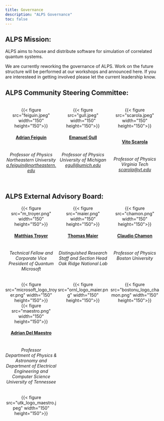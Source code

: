 ```yaml
---
title: Governance
description: "ALPS Governance"
toc: false
---
```


## ALPS Mission:

ALPS aims to house and distribute software for simulation of correlated quantum systems.

We are currently reworking the governance of ALPS. Work on the future structure will be performed at our workshops and announced here. If you are interesteed in getting involved please let the current leadership know.

## ALPS Community Steering Committee:

<br>

<style>
div.mycontainer {
  width:100%;
  overflow:auto;
}
div.mycontainer div {
  width: 33%;  
  float: left;
  display: inline-block;
  text-align: center;
}
h4 {
  display: inline-block;
}
</style>


<div class="mycontainer">

  <div>
    {{< figure src="feiguin.jpeg" width="150" height="150">}}
  </div>
  
  <div>
    {{< figure src="gull.jpeg" width="150" height="150">}}
  </div>
  
  <div>
    {{< figure src="scarola.jpeg" width="150" height="150">}}
  </div>
  
</div>

<div class="mycontainer">

  <div>
    <h4><a href="https://cos.northeastern.edu/people/adrian-feiguin/">Adrian Feiguin</a></h4>
    <h6>Professor of Physics<br>
    Northeastern University<br>
    <a href="mailto:a.feiguin@northeastern.edu">a.feiguin@northeastern.edu</a>
    </h6>
  </div>
  
  <div>
    <h4><a href="https://lsa.umich.edu/physics/people/faculty/egull.html">Emanuel Gull</a></h4>
    <h6>Professor of Physics<br>
    University of Michigan<br>
    <a href="mailto:egull@umich.edu">egull@umich.edu</a>
    </h6>
  </div>
  
  <div>
    <p>
    <h4><a href="https://scarola.phys.vt.edu/">Vito Scarola</a></h4>
    <h6>Professor of Physics<br>
    Virginia Tech<br>
    <a href="mailto:scarola@vt.edu">scarola@vt.edu</a>
    </h6>
    </p>
  </div>
  
</div>

## ALPS External Advisory Board:

<div class="mycontainer">

  <div>
    {{< figure src="m_troyer.png" width="150" height="150">}}
  </div>
  
  <div>
    {{< figure src="maier.png" width="150" height="150">}}
  </div>
  
  <div>
    {{< figure src="chamon.png" width="150" height="150">}}
  </div>
  
</div>

<div class="mycontainer">

  <div>
    <h4><a href="https://www.microsoft.com/en-us/research/people/mtroyer/">Matthias Troyer</a></h4>
    <h6>Technical Fellow and Corporate Vice President of Quantum<br>
    Microsoft<br>
    </h6>
  </div>
  
  <div>
    <h4><a href="https://www.ornl.gov/staff-profile/thomas-maier">Thomas Maier</a></h4>
    <h6>Distinguished Research Staff and Section Head<br>
    Oak Ridge National Lab<br>
    </h6>
  </div>
  
  <div>
    <h4><a href="https://www.bu.edu/eng/profile/claudio-chamon/">Claudio Chamon</a></h4>
    <h6>Professor of Physics<br>
    Boston University<br>
    </h6>
  </div>
  
</div>

<div class="mycontainer">

  <div>
    {{< figure src="microsoft_logo_troyer.png" width="150" height="150">}}
  </div>
  
  <div>
    {{< figure src="ornl_logo_maier.png" width="150" height="150">}}
  </div>
  
  <div>
    {{< figure src="bostonu_logo_chamon.png" width="150" height="150">}}
  </div>
  
</div>


<div class="mycontainer">

  <div>
    {{< figure src="maestro.png" width="150" height="150">}}
  </div>
  
</div>

<div class="mycontainer">

  <div>
    <h4><a href="https://quantum.utk.edu/people/adrian-del-maestro-2/">Adrian Del Maestro</a></h4>
    <h6>Professor<br>
    Department of Physics & Astronomy and <br> 
    Department of Electrical Engineering and Computer Science <br>
    University of Tennessee<br>
    </h6>
  </div>
  
</div>

<div class="mycontainer">

  <div>
    {{< figure src="utk_logo_maestro.jpeg" width="150" height="150">}}
  </div>
  
</div>
